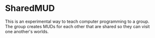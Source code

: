 # SharedMUD
This is an experimental way to teach computer programming to a group. The group creates MUDs for each other that are shared so they can visit one another's worlds.
